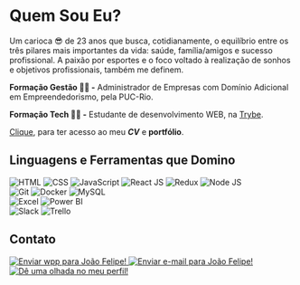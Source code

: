 # Quem Sou Eu?

Um carioca :sunglasses: de 23 anos que busca, cotidianamente, o equilíbrio entre os três pilares mais importantes da vida: saúde, família/amigos e sucesso profissional. A paixão por esportes e o foco voltado à realização de sonhos e objetivos profissionais, também me definem.

**Formação Gestão 🧑‍💼 -** Administrador de Empresas com Domínio Adicional em Empreendedorismo, pela PUC-Rio.

**Formação Tech 👨‍💻 -** Estudante de desenvolvimento WEB, na [Trybe](https://www.betrybe.com/).

[Clique](https://joaofelipelliccione.github.io/professional-portfolio_react/), para ter acesso ao meu ***CV*** e **portfólio**.

## Linguagens e Ferramentas que Domino

<div align="left"> 
	<img src="https://img.icons8.com/color/40/000000/html-5--v1.png" title="HTML" />
    <img src="https://img.icons8.com/color/40/000000/css3.png" title="CSS" /> 
    <img src="https://img.icons8.com/color/40/000000/javascript--v2.png" title="JavaScript" /> 
    <img src="https://img.icons8.com/officel/40/000000/react.png" title="React JS"/>
    <img src="https://img.icons8.com/color/40/000000/redux.png" title="Redux"/>
    <img src="https://img.icons8.com/color/40/000000/nodejs.png" title="Node JS"/>
</div>

<div align="left"> 
	<img src="https://img.icons8.com/color/40/000000/git.png" title="Git" /> 
    <img src="https://img.icons8.com/color/40/000000/docker.png" title="Docker" />
    <img src="https://img.icons8.com/color/40/000000/mysql-logo.png" title="MySQL" />
</div>

<div align="left"> 
    <img src="https://img.icons8.com/color/40/000000/ms-excel.png" title="Excel" />
    <img src="https://img.icons8.com/color/40/000000/power-bi.png" title="Power BI"/>
</div>

<div align="left"> 
    <img src="https://img.icons8.com/color/40/000000/slack-new.png" title="Slack" />
    <img src="https://img.icons8.com/color/40/000000/trello.png" title="Trello" />
</div>

## Contato
<div align="left">
	<a href="https://wa.me/5521972574272" target="_blank">
		<img src="https://img.icons8.com/color/40/000000/whatsapp--v1.png" title="Enviar wpp para João Felipe!" />
	</a>
	<a href="mailto:jf.pelliccione@gmail.com" target="_blank">
		<img src="https://img.icons8.com/fluency/40/000000/gmail-new.png" title="Enviar e-mail para João Felipe!"/>
	</a>
	<a href="https://www.linkedin.com/in/joaofelipelliccione/" target="_blank">
		<img src="https://img.icons8.com/color/40/000000/linkedin.png" title="Dê uma olhada no meu perfil!"/>
	</a>
</div>
